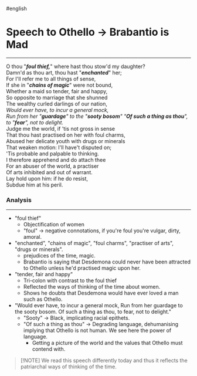 #english 
# Speech to Othello -> Brabantio is Mad
---
O thou "***foul thief,***" where hast thou stow'd my daughter?  
Damn'd as thou art, thou hast "***enchanted***" her;  
For I'll refer me to all things of sense,  
If she in "***chains of magic***" were not bound,  
Whether a maid so tender, fair and happy,  
So opposite to marriage that she shunned  
The wealthy curled darlings of our nation,  
*Would ever have, to incur a general mock,  
Run from her "**guardage**" to the "**sooty bosom**"
"**Of such a thing as thou**", to "**fear**", not to delight.*  
Judge me the world, if 'tis not gross in sense  
That thou hast practised on her with foul charms,  
Abused her delicate youth with drugs or minerals  
That weaken motion: I'll have't disputed on;  
'Tis probable and palpable to thinking.  
I therefore apprehend and do attach thee  
For an abuser of the world, a practiser  
Of arts inhibited and out of warrant.  
Lay hold upon him: if he do resist,  
Subdue him at his peril.

### Analysis
---
- "foul thief"
	- Objectification of women
	- "foul" -> negative connotations, if you're foul you're vulgar, dirty, amoral. 
- "enchanted", "chains of magic", "foul charms", "practiser of arts", "drugs or minerals". 
	- prejudices of the time, magic. 
	- Brabantio is saying that Desdemona could never have been attracted to Othello unless he'd practised magic upon her. 
- "tender, fair and happy"
	- Tri-colon with contrast to the foul thief
	- Reflected the ways of thinking of the time about women. 
	- Shows he doubts that Desdemona would have ever loved a man such as Othello. 
- "Would ever have, to incur a general mock, Run from her guardage to the sooty bosom. Of such a thing as thou, to fear, not to delight."
	- "Sooty" -> Black, implicating racial epithets. 
	- "Of such a thing as thou" -> Degrading language, dehumanising implying that Othello is not human. We see here the power of language. 
		- Getting a picture of the world and the values that Othello must contend with.  

> [!NOTE] We read this speech differently today and thus it reflects the patriarchal ways of thinking of the time. 



